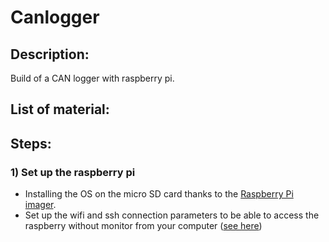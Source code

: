 # Canlogger

## Description:
Build of a CAN logger with raspberry pi.

## List of material:

## Steps:

### 1) Set up the raspberry pi 

* Installing the OS on the micro SD card thanks to the [Raspberry Pi imager](https://www.raspberrypi.com/software/).
* Set up the wifi and ssh connection parameters to be able to access the raspberry without monitor from your computer ([see here](https://www.learnrobotics.org/blog/raspberry-pi-without-a-monitor/#:~:text=Second%20Method%3A%20Raspberry%20Pi%20Without%20Monitor))
